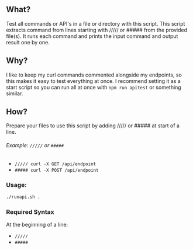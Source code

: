 ## What?
Test all commands or API's in a file or directory with this script.
This script extracts command from lines starting with ///// or ##### from the provided file(s).
It runs each command and prints the input command and output result one by one.

## Why?
I like to keep my curl commands commented alongside my endpoints, so this makes it easy to test everything at once. I recommend setting it as a start script so you can run all at once with `npm run apitest` or something similar.

## How?
Prepare your files to use this script by adding ///// or ##### at start of a line.
###### Example: `/////` or `#####`
- `///// curl -X GET /api/endpoint`
- `##### curl -X POST /api/endpoint`

### Usage: 
```bash
./runapi.sh .
```

### Required Syntax
At the beginning of a line:
- `/////`
- `#####`
